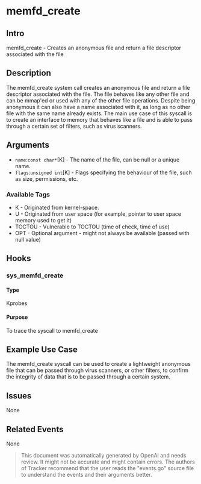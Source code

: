 
# memfd_create

## Intro
memfd_create - Creates an anonymous file and return a file descriptor associated with the file

## Description
The memfd_create system call creates an anonymous file and return a file descriptor associated with the file. The file behaves like any other file and can be mmap'ed or used with any of the other file operations. Despite being anonymous it can also have a name associated with it, as long as no other file with the same name already exists. The main use case of this syscall is to create an interface to memory that behaves like a file and is able to pass through a certain set of filters, such as virus scanners.

## Arguments
* `name`:`const char*`[K] - The name of the file, can be null or a unique name. 
* `flags`:`unsigned int`[K] - Flags specifying the behaviour of the file, such as size, permissions, etc.

### Available Tags
* K - Originated from kernel-space.
* U - Originated from user space (for example, pointer to user space memory used to get it)
* TOCTOU - Vulnerable to TOCTOU (time of check, time of use)
* OPT - Optional argument - might not always be available (passed with null value)

## Hooks
### sys_memfd_create
#### Type
Kprobes
#### Purpose
To trace the syscall to memfd_create

## Example Use Case
The memfd_create syscall can be used to create a lightweight anonymous file that can be passed through virus scanners, or other filters, to confirm the integrity of data that is to be passed through a certain system.

## Issues
None

## Related Events
None

> This document was automatically generated by OpenAI and needs review. It might
> not be accurate and might contain errors. The authors of Tracker recommend that
> the user reads the "events.go" source file to understand the events and their
> arguments better.
